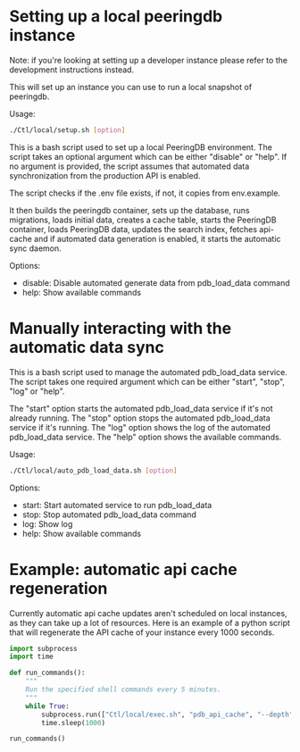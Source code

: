 
# Setting up a local peeringdb instance

Note: if you're looking at setting up a developer instance please refer to the development instructions instead.

This will set up an instance you can use to run a local snapshot of peeringdb.

Usage:
```sh
./Ctl/local/setup.sh [option]
```

This is a bash script used to set up a local PeeringDB environment. The script takes an optional argument which can be either "disable" or "help". If no argument is provided, the script assumes that automated data synchronization from the production API is enabled.

The script checks if the .env file exists, if not, it copies from env.example.

It then builds the peeringdb container, sets up the database, runs migrations, loads initial data, creates a cache table, starts the PeeringDB container, loads PeeringDB data, updates the search index, fetches api-cache and if automated data generation is enabled, it starts the automatic sync daemon.


Options:
- disable: Disable automated generate data from pdb_load_data command
- help: Show available commands

# Manually interacting with the automatic data sync

This is a bash script used to manage the automated pdb_load_data service. The script takes one required argument which can be either "start", "stop", "log" or "help".

The "start" option starts the automated pdb_load_data service if it's not already running. The "stop" option stops the automated pdb_load_data service if it's running. The "log" option shows the log of the automated pdb_load_data service. The "help" option shows the available commands.

Usage:
```sh
./Ctl/local/auto_pdb_load_data.sh [option]
```

Options:
- start: Start automated service to run pdb_load_data
- stop: Stop automated pdb_load_data command
- log: Show log
- help: Show available commands

# Example: automatic api cache regeneration

Currently automatic api cache updates aren't scheduled on local instances, as they can take up a lot of resources. Here is an example of a python script that will regenerate the API cache of your instance every 1000 seconds.

```py
import subprocess
import time

def run_commands():
    """
    Run the specified shell commands every 5 minutes.
    """
    while True:
        subprocess.run(["Ctl/local/exec.sh", "pdb_api_cache", "--depth", "0"])
        time.sleep(1000)

run_commands()
```
